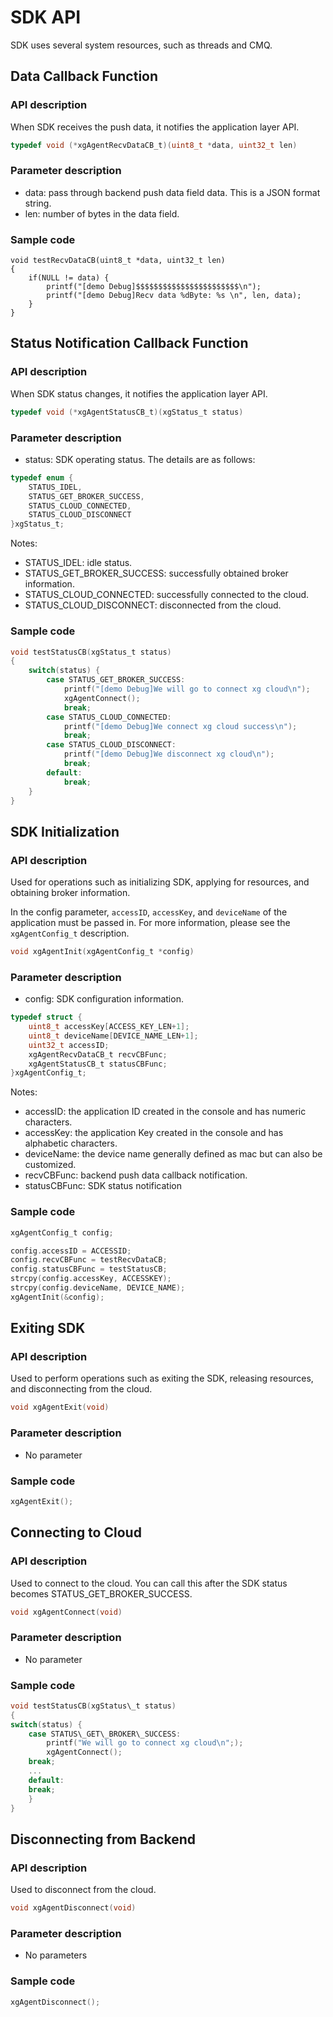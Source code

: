 # SDK API

SDK uses several system resources, such as threads and CMQ.

## Data Callback Function
### API description

When SDK receives the push data, it notifies the application layer API.

```c
typedef void (*xgAgentRecvDataCB_t)(uint8_t *data, uint32_t len)
```

### Parameter description
- data: pass through backend push data field data. This is a JSON format string.
- len: number of bytes in the data field.

### Sample code
```
void testRecvDataCB(uint8_t *data, uint32_t len)
{
    if(NULL != data) {
        printf("[demo Debug]$$$$$$$$$$$$$$$$$$$$$$$\n");
        printf("[demo Debug]Recv data %dByte: %s \n", len, data);
    }
}
```

## Status Notification Callback Function
### API description

When SDK status changes, it notifies the application layer API.

```c
typedef void (*xgAgentStatusCB_t)(xgStatus_t status)
```

### Parameter description
- status: SDK operating status. The details are as follows:

```c
typedef enum {
	STATUS_IDEL,
	STATUS_GET_BROKER_SUCCESS,
	STATUS_CLOUD_CONNECTED,
	STATUS_CLOUD_DISCONNECT
}xgStatus_t;
```
Notes:
- STATUS_IDEL: idle status.
- STATUS_GET_BROKER_SUCCESS: successfully obtained broker information.
- STATUS_CLOUD_CONNECTED: successfully connected to the cloud.
- STATUS_CLOUD_DISCONNECT: disconnected from the cloud.

### Sample code
```c
void testStatusCB(xgStatus_t status)
{
    switch(status) {
        case STATUS_GET_BROKER_SUCCESS:
            printf("[demo Debug]We will go to connect xg cloud\n");
            xgAgentConnect();
            break;
        case STATUS_CLOUD_CONNECTED:
            printf("[demo Debug]We connect xg cloud success\n");
            break;
        case STATUS_CLOUD_DISCONNECT:
            printf("[demo Debug]We disconnect xg cloud\n");
            break;
        default:
            break;
    }
}
```

## SDK Initialization
### API description
Used for operations such as initializing SDK, applying for resources, and obtaining broker information.

In the config parameter, `accessID`, `accessKey`, and `deviceName` of the application must be passed in. For more information, please see the `xgAgentConfig_t` description.

```c
void xgAgentInit(xgAgentConfig_t *config)
```
### Parameter description
- config: SDK configuration information.

```c
typedef struct {
	uint8_t accessKey[ACCESS_KEY_LEN+1];
	uint8_t deviceName[DEVICE_NAME_LEN+1];
	uint32_t accessID;
	xgAgentRecvDataCB_t recvCBFunc;
	xgAgentStatusCB_t statusCBFunc;
}xgAgentConfig_t;
```
Notes:
- accessID: the application ID created in the console and has numeric characters.
- accessKey: the application Key created in the console and has alphabetic characters.
- deviceName: the device name generally defined as mac but can also be customized.
- recvCBFunc: backend push data callback notification.
- statusCBFunc: SDK status notification

### Sample code
```c
xgAgentConfig_t config;

config.accessID = ACCESSID;
config.recvCBFunc = testRecvDataCB;
config.statusCBFunc = testStatusCB;
strcpy(config.accessKey, ACCESSKEY);
strcpy(config.deviceName, DEVICE_NAME);
xgAgentInit(&config);
```

## Exiting SDK
### API description
Used to perform operations such as exiting the SDK, releasing resources, and disconnecting from the cloud.
```c
void xgAgentExit(void)
```

### Parameter description
- No parameter

### Sample code
```c
xgAgentExit();
```

## Connecting to Cloud
### API description
Used to connect to the cloud. You can call this after the SDK status becomes STATUS\_GET\_BROKER\_SUCCESS.
```c
void xgAgentConnect(void)
```

### Parameter description
- No parameter

### Sample code
```c
void testStatusCB(xgStatus\_t status)
{
switch(status) {
	case STATUS\_GET\_BROKER\_SUCCESS:
		printf("We will go to connect xg cloud\n";);
		xgAgentConnect();
	break;
	...
	default:
	break;
	}
}
```

## Disconnecting from Backend
### API description

Used to disconnect from the cloud.

```c
void xgAgentDisconnect(void)
```
### Parameter description
- No parameters

### Sample code
```c
xgAgentDisconnect();
```
